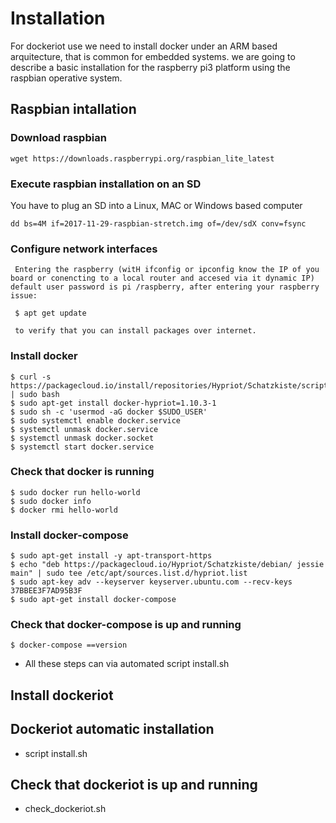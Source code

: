 
# Installation

For dockeriot use we need to install docker under an ARM based arquitecture, that is common for embedded systems. 
we are going to describe a basic installation for the raspberry pi3 platform using the raspbian operative system.

## Raspbian intallation
### Download raspbian
```
wget https://downloads.raspberrypi.org/raspbian_lite_latest
```
### Execute raspbian installation on an SD
You have to plug an SD into a Linux, MAC or Windows based computer
```
dd bs=4M if=2017-11-29-raspbian-stretch.img of=/dev/sdX conv=fsync
```
### Configure network interfaces
```
 Entering the raspberry (witH ifconfig or ipconfig know the IP of you board or conencting to a local router and accesed via it dynamic IP) default user password is pi /raspberry, after entering your raspberry issue:
 
 $ apt get update  
 
 to verify that you can install packages over internet. 

```

### Install docker
```
$ curl -s https://packagecloud.io/install/repositories/Hypriot/Schatzkiste/script.deb.sh | sudo bash
$ sudo apt-get install docker-hypriot=1.10.3-1
$ sudo sh -c 'usermod -aG docker $SUDO_USER'
$ sudo systemctl enable docker.service
$ systemctl unmask docker.service
$ systemctl unmask docker.socket
$ systemctl start docker.service
```
### Check that docker is running
```
$ sudo docker run hello-world   
$ sudo docker info 
$ docker rmi hello-world 
```
### Install docker-compose 
```
$ sudo apt-get install -y apt-transport-https
$ echo "deb https://packagecloud.io/Hypriot/Schatzkiste/debian/ jessie main" | sudo tee /etc/apt/sources.list.d/hypriot.list
$ sudo apt-key adv --keyserver keyserver.ubuntu.com --recv-keys 37BBEE3F7AD95B3F
$ sudo apt-get install docker-compose
```

### Check that docker-compose is up and running
```
$ docker-compose ==version
```
* All these steps can via automated script install.sh

## Install dockeriot

## Dockeriot automatic installation
* script install.sh
## Check that dockeriot is up and running
* check_dockeriot.sh
